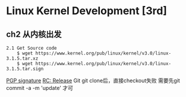 # Linux Kernel Development [3rd]
## ch2 从内核出发
    2.1 Get Source code
        $ wget https://www.kernel.org/pub/linux/kernel/v3.0/linux-3.1.5.tar.xz
        $ wget https://www.kernel.org/pub/linux/kernel/v3.0/linux-3.1.5.tar.sign
[PGP signature](https://www.kernel.org/category/signatures.html)
[RC: Release](https://www.kernel.org/category/releases.html)
        Git
            git clone后，直接checkout失败
            需要先git commit -a -m 'update' 才可




